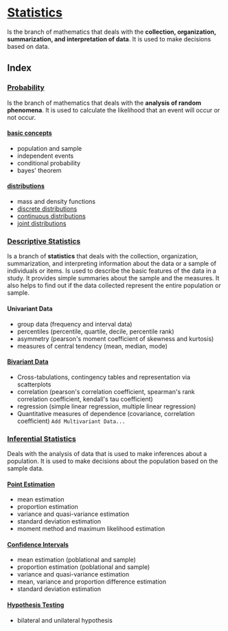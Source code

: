 # [Statistics](statistics.ipynb)

Is the branch of mathematics that deals with the **collection, organization, summarization, and interpretation of data**. It is used to make decisions based on data.

## Index

### [Probability](../probability/probability.md)
Is the branch of mathematics that deals with the **analysis of random phenomena**. It is used to calculate the likelihood that an event will occur or not occur.

#### [basic concepts](../probability/probability.ipynb)
- population and sample
- independent events
- conditional probability
- bayes' theorem

#### [distributions](../probability/probability_distributions.ipynb)
- mass and density functions
- [discrete distributions](../probability/discrete_distributions.ipynb)
- [continuous distributions](../probability/continuous_distributions.ipynb)
- [joint distributions](../probability/joint_distributions.ipynb)


### [Descriptive Statistics](descriptive_statistics.ipynb)
Is a branch of **statistics** that deals with the collection, organization, summarization, and interpreting information about the data or a sample of individuals or items.
Is used to describe the basic features of the data in a study. It provides simple summaries about the sample and the measures. It also helps to find out if the data collected represent the entire population or sample.

#### Univariant Data
- group data (frequency and interval data)
- percentiles (percentile, quartile, decile, percentile rank)
- asymmetry (pearson's moment coefficient of skewness and kurtosis)
- measures of central tendency (mean, median, mode)


#### [Bivariant Data](bivariant_data.ipynb)
- Cross-tabulations, contingency tables and representation via scatterplots
- correlation (pearson's correlation coefficient, spearman's rank correlation coefficient, kendall's tau coefficient)
- regression (simple linear regression, multiple linear regression)
- Quantitative measures of dependence (covariance, correlation coefficient)
`Add Multivariant Data...`


### [Inferential Statistics](inferential_statistics.ipynb)
Deals with the analysis of data that is used to make inferences about a population. It is used to make decisions about the population based on the sample data.

#### [Point Estimation](point_estimation.ipynb)
- mean estimation
- proportion estimation
- variance and quasi-variance estimation
- standard deviation estimation
- moment method and maximum likelihood estimation

#### [Confidence Intervals](confidence_intervals.ipynb)
- mean estimation (poblational and sample)
- proportion estimation (poblational and sample)
- variance and quasi-variance estimation
- mean, variance and proportion difference estimation
- standard deviation estimation

#### [Hypothesis Testing](hypothesis_testing.ipynb)
- bilateral and unilateral hypothesis
